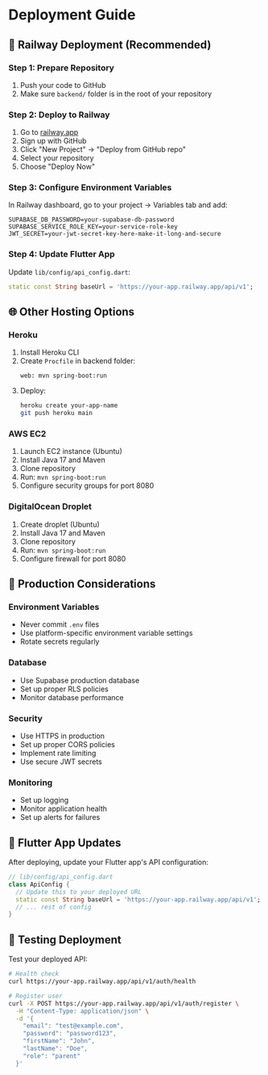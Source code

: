 # Deployment Guide

## 🚀 Railway Deployment (Recommended)

### Step 1: Prepare Repository
1. Push your code to GitHub
2. Make sure `backend/` folder is in the root of your repository

### Step 2: Deploy to Railway
1. Go to [railway.app](https://railway.app)
2. Sign up with GitHub
3. Click "New Project" → "Deploy from GitHub repo"
4. Select your repository
5. Choose "Deploy Now"

### Step 3: Configure Environment Variables
In Railway dashboard, go to your project → Variables tab and add:
```
SUPABASE_DB_PASSWORD=your-supabase-db-password
SUPABASE_SERVICE_ROLE_KEY=your-service-role-key
JWT_SECRET=your-jwt-secret-key-here-make-it-long-and-secure
```

### Step 4: Update Flutter App
Update `lib/config/api_config.dart`:
```dart
static const String baseUrl = 'https://your-app.railway.app/api/v1';
```

## 🌐 Other Hosting Options

### Heroku
1. Install Heroku CLI
2. Create `Procfile` in backend folder:
   ```
   web: mvn spring-boot:run
   ```
3. Deploy:
   ```bash
   heroku create your-app-name
   git push heroku main
   ```

### AWS EC2
1. Launch EC2 instance (Ubuntu)
2. Install Java 17 and Maven
3. Clone repository
4. Run: `mvn spring-boot:run`
5. Configure security groups for port 8080

### DigitalOcean Droplet
1. Create droplet (Ubuntu)
2. Install Java 17 and Maven
3. Clone repository
4. Run: `mvn spring-boot:run`
5. Configure firewall for port 8080

## 🔧 Production Considerations

### Environment Variables
- Never commit `.env` files
- Use platform-specific environment variable settings
- Rotate secrets regularly

### Database
- Use Supabase production database
- Set up proper RLS policies
- Monitor database performance

### Security
- Use HTTPS in production
- Set up proper CORS policies
- Implement rate limiting
- Use secure JWT secrets

### Monitoring
- Set up logging
- Monitor application health
- Set up alerts for failures

## 📱 Flutter App Updates

After deploying, update your Flutter app's API configuration:

```dart
// lib/config/api_config.dart
class ApiConfig {
  // Update this to your deployed URL
  static const String baseUrl = 'https://your-app.railway.app/api/v1';
  // ... rest of config
}
```

## 🧪 Testing Deployment

Test your deployed API:
```bash
# Health check
curl https://your-app.railway.app/api/v1/auth/health

# Register user
curl -X POST https://your-app.railway.app/api/v1/auth/register \
  -H "Content-Type: application/json" \
  -d '{
    "email": "test@example.com",
    "password": "password123",
    "firstName": "John",
    "lastName": "Doe",
    "role": "parent"
  }'
```

